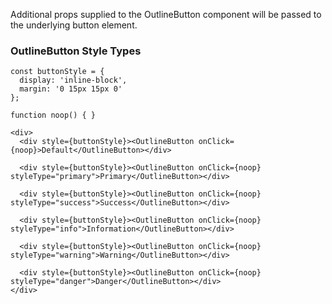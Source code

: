 Additional props supplied to the OutlineButton component will be passed to the underlying button element.

### OutlineButton Style Types

```
const buttonStyle = {
  display: 'inline-block',
  margin: '0 15px 15px 0'
};

function noop() { }

<div>
  <div style={buttonStyle}><OutlineButton onClick={noop}>Default</OutlineButton></div>

  <div style={buttonStyle}><OutlineButton onClick={noop} styleType="primary">Primary</OutlineButton></div>

  <div style={buttonStyle}><OutlineButton onClick={noop} styleType="success">Success</OutlineButton></div>

  <div style={buttonStyle}><OutlineButton onClick={noop} styleType="info">Information</OutlineButton></div>

  <div style={buttonStyle}><OutlineButton onClick={noop} styleType="warning">Warning</OutlineButton></div>

  <div style={buttonStyle}><OutlineButton onClick={noop} styleType="danger">Danger</OutlineButton></div>
</div>
```
